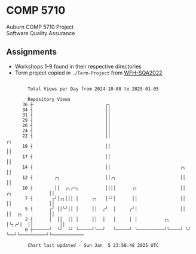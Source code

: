 # COMP 5710
Auburn COMP 5710 Project  
Software Quality Assurance

## Assignments
- Workshops 1-9 found in their respective directories
- Term project copied in `./Term-Project` from [WFH-SQA2022](https://github.com/wumphlett/WFH-SQA2022-AUBURN)

```

        Total Views per Day from 2024-10-08 to 2025-01-05

        Repository Views
      36 ┼                           ╭╮
      34 ┤                           ││
      31 ┤                           ││
      29 ┤                           ││
      26 ┤                           ││
      24 ┤                           ││
      22 ┤                           ││                                              ╭╮
      19 ┤                           ││                                              ││
      17 ┤                           ││                                              ││
      14 ┤                           ││                          ╭╮                  ││
      12 ┤        ╭╮                 ││╭╮                        ││                  ││
      10 ┤        ││  ╭╮╭─╮          ││││      ╭╮                ││  ╭╮              ││
       7 ┤       ╭╯│╭╮│││ │     ╭╮   │╰╯│      ││                ││  ││              ││
       5 ┤      ╭╯ ││╰╯││ │     ││  ╭╯  │     ╭╯│                ││  ││  ╭╮          ││
       2 ┤      │  ││  ││ │     ││  │   │     │ │          ╭╮    │╰╮╭╯│  ││          ││
       0 ┼──────╯  ╰╯  ╰╯ ╰─────╯╰──╯   ╰─────╯ ╰──────────╯╰────╯ ╰╯ ╰──╯╰──────────╯╰────────────

        Chart last updated - Sun Jan  5 23:56:48 2025 UTC
        
```
